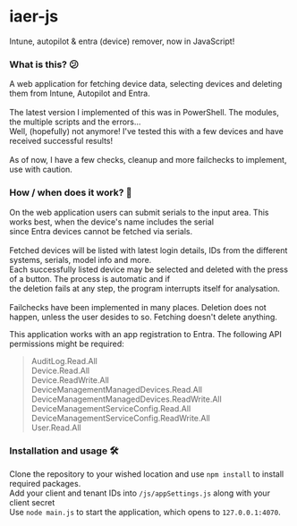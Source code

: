 # iaer-js
Intune, autopilot &amp; entra (device) remover, now in JavaScript!

### What is this? 😕
A web application for fetching device data, selecting devices and deleting them from Intune, Autopilot and Entra.</br></br>
The latest version I implemented of this was in PowerShell. The modules, the multiple scripts and the errors...</br>
Well, (hopefully) not anymore! I've tested this with a few devices and have received successful results!</br></br>
As of now, I have a few checks, cleanup and more failchecks to implement, use with caution.

### How / when does it work? 🤔
On the web application users can submit serials to the input area. This works best, when the device's name includes the serial</br>
since Entra devices cannot be fetched via serials.</br></br>
Fetched devices will be listed with latest login details, IDs from the different systems, serials, model info and more.</br>
Each successfully listed device may be selected and deleted with the press of a button. The process is automatic and if</br>
the deletion fails at any step, the program interrupts itself for analysation.</br></br>
Failchecks have been implemented in many places. Deletion does not happen, unless the user desides to so. Fetching doesn't delete anything.

This application works with an app registration to Entra. The following API permissions might be required:</br>
 > AuditLog.Read.All</br>
 > Device.Read.All</br>
 > Device.ReadWrite.All</br>
 > DeviceManagementManagedDevices.Read.All</br>
 > DeviceManagementManagedDevices.ReadWrite.All</br>
 > DeviceManagementServiceConfig.Read.All</br>
 > DeviceManagementServiceConfig.ReadWrite.All</br>
 > User.Read.All</br>

### Installation and usage 🛠️
Clone the repository to your wished location and use ```npm install``` to install required packages.</br>
Add your client and tenant IDs into ```/js/appSettings.js``` along with your client secret</br>
Use ```node main.js``` to start the application, which opens to ```127.0.0.1:4070```.
